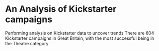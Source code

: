 # An Analysis of Kickstarter campaigns 
Performing analysis on Kickstarter data to uncover trends
There are 604 Kickstarter campaigns in Great Britain, with the most successful being in the Theatre category
